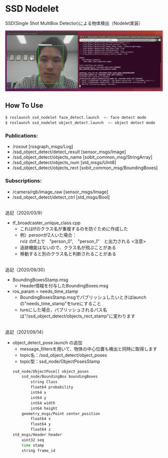 # SSD Nodelet

SSD(Single Shot MultiBox Detector)による物体検出（Nodelet実装）


![Face Detect Result](doc/test.png)

## How To Use

```bash
$ roslaunch ssd_nodelet face_detect.launch  <- face detect mode
$ roslaunch ssd_nodelet object_detect.launch  <- object detect mode
```

### Publications:
 * /rosout [rosgraph_msgs/Log]
 * /ssd_object_detect/detect_result [sensor_msgs/Image]
 * /ssd_object_detect/objects_name [sobit_common_msg/StringArray]
 * /ssd_object_detect/objects_num [std_msgs/UInt8]
 * /ssd_object_detect/objects_rect [sobit_common_msg/BoundingBoxes]

### Subscriptions:
 * /camera/rgb/image_raw [sensor_msgs/Image]
 * /ssd_object_detect/detect_ctrl [std_msgs/Bool]

 <br>追記（2020/03/9）
 - tf_broadcaster_unique_class.cpp 
    - これはtfのクラス名が重複するのを防ぐために作成した
    - 例）personが2人いた場合： 
    <br>rviz のtf上で　"person_0",　"person_1"　と出力される
<注意>
    - 追跡機能はないので、クラス名が飛ぶことがある
    - 移動すると別のクラス名と判断されることがある

 <br>追記（2020/09/30）
 - BoundingBoxesStamp.msg
    - Header情報を付与したBoundingBoxes.msg
- ros_param = needs_time_stamp
    - BoundingBoxesStamp.msgでパブリッシュしたいときはlaunchの"needs_time_stamp"をtureにすること
    - tureにした場合，パブリッシュされるパス名は"/ssd_object_detect/objects_rect_stamp"に変わります

 <br>追記（2021/09/14）
 - object_detect_pose.launch の追加
    - message_filtersを用いて、物体の中心位置も検出と同時に取得します
    - topic名：/ssd_object_detect/object_poses
    - topic型：ssd_node/ObjectPosesStamp
    ```bash
    ssd_node/ObjectPose[] object_poses
        ssd_node/BoundingBox boundingBoxes
            string Class
            float64 probability
            int64 x
            int64 y
            int64 width
            int64 height
        geometry_msgs/Point center_position
            float64 x
            float64 y
            float64 z
    std_msgs/Header header
        uint32 seq
        time stamp
        string frame_id
    ```

